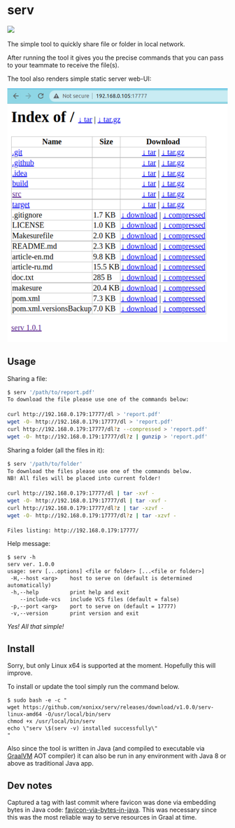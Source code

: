# serv

![](https://github.com/xonixx/serv/workflows/Unit%20Tests/badge.svg?branch=master)

The simple tool to quickly share file or folder in local network.

After running the tool it gives you the precise commands that you can pass to your teammate to receive the file(s).

The tool also renders simple static server web-UI:

![web-UI](img.png)

## Usage

Sharing a file:
```bash
$ serv '/path/to/report.pdf' 
To download the file please use one of the commands below: 

curl http://192.168.0.179:17777/dl > 'report.pdf'
wget -O- http://192.168.0.179:17777/dl > 'report.pdf'
curl http://192.168.0.179:17777/dl?z --compressed > 'report.pdf'
wget -O- http://192.168.0.179:17777/dl?z | gunzip > 'report.pdf'
```

Sharing a folder (all the files in it):
```bash
$ serv '/path/to/folder' 
To download the files please use one of the commands below. 
NB! All files will be placed into current folder!

curl http://192.168.0.179:17777/dl | tar -xvf -
wget -O- http://192.168.0.179:17777/dl | tar -xvf -
curl http://192.168.0.179:17777/dl?z | tar -xzvf -
wget -O- http://192.168.0.179:17777/dl?z | tar -xzvf -

Files listing: http://192.168.0.179:17777/
```

Help message:
```
$ serv -h
serv ver. 1.0.0
usage: serv [...options] <file or folder> [...<file or folder>]
 -H,--host <arg>    host to serve on (default is determined automatically)
 -h,--help          print help and exit
    --include-vcs   include VCS files (default = false)
 -p,--port <arg>    port to serve on (default = 17777)
 -v,--version       print version and exit
```

*Yes! All that simple!*

## Install

Sorry, but only Linux x64 is supported at the moment. Hopefully this will improve.

To install or update the tool simply run the command below.

```
$ sudo bash -e -c "
wget https://github.com/xonixx/serv/releases/download/v1.0.0/serv-linux-amd64 -O/usr/local/bin/serv
chmod +x /usr/local/bin/serv
echo \"serv \$(serv -v) installed successfully\" 
"
```

Also since the tool is written in Java (and compiled to executable via [GraalVM](https://github.com/oracle/graal) AOT compiler) 
it can also be run in any environment with Java 8 or above as traditional Java app.

## Dev notes

Captured a tag with last commit where favicon was done via embedding bytes in Java code: [favicon-via-bytes-in-java](https://github.com/xonixx/serv/tree/favicon-via-bytes-in-java). This was necessary since this was the most reliable way to serve resources in Graal at time.